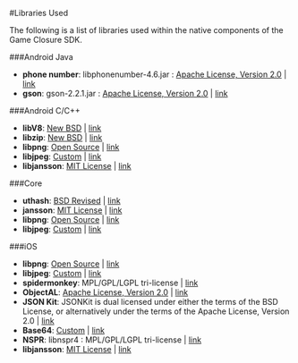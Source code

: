 #Libraries Used

The following is a list of libraries used within the native components of the Game Closure SDK.

###Android Java

- **phone number**: libphonenumber-4.6.jar : [Apache License, Version 2.0](http://www.apache.org/licenses/LICENSE-2.0) | [link](http://code.google.com/p/libphonenumber/)
- **gson**: gson-2.2.1.jar : [Apache License, Version 2.0](http://www.apache.org/licenses/LICENSE-2.0) | [link](http://code.google.com/p/google-gson/)

###Android C/C++

- **libV8**: [New BSD](http://opensource.org/licenses/BSD-3-Clause) | [link](http://code.google.com/p/v8/)
- **libzip**: [New BSD](http://opensource.org/licenses/BSD-3-Clause) | [link](http://www.nih.at/libzip/) 
- **libpng**: [Open Source](http://www.libpng.org/pub/png/src/libpng-LICENSE.txt) | [link](http://www.libpng.org/pub/png/libpng.html)
- **libjpeg**: [Custom](http://libjpeg.cvs.sourceforge.net/viewvc/libjpeg/libjpeg/README?view=markup) | [link](http://libjpeg.sourceforge.net/)
- **libjansson**: [MIT License](http://opensource.org/licenses/mit-license.php) | [link](http://www.digip.org/jansson/)

###Core

- **uthash**: [BSD Revised](http://uthash.sourceforge.net/license.html) | [link](http://troydhanson.github.com/uthash/)
- **jansson**: [MIT License](http://opensource.org/licenses/mit-license.php) | [link](http://www.digip.org/jansson/)
- **libpng**: [Open Source](http://www.libpng.org/pub/png/src/libpng-LICENSE.txt) | [link](http://www.libpng.org/pub/png/libpng.html)
- **libjpeg**: [Custom](http://libjpeg.cvs.sourceforge.net/viewvc/libjpeg/libjpeg/README?view=markup) | [link](http://libjpeg.sourceforge.net/)

###iOS

- **libpng**: [Open Source](http://www.libpng.org/pub/png/src/libpng-LICENSE.txt) | [link](http://www.libpng.org/pub/png/libpng.html)
- **libjpeg**: [Custom](http://libjpeg.cvs.sourceforge.net/viewvc/libjpeg/libjpeg/README?view=markup) | [link](http://libjpeg.sourceforge.net/)
- **spidermonkey**: MPL/GPL/LGPL tri-license | [link](https://developer.mozilla.org/en-US/docs/SpiderMonkey)
- **ObjectAL**: [Apache License, Version 2.0](http://www.apache.org/licenses/LICENSE-2.0) | [link](http://kstenerud.github.com/ObjectAL-for-iPhone/)
- **JSON Kit**: JSONKit is dual licensed under either the terms of the BSD License, or alternatively under the terms of the Apache License, Version 2.0 | [link](https://github.com/johnezang/JSONKit)
- **Base64**: [Custom](https://github.com/nicklockwood/Base64/blob/master/LICENCE.md) | [link](https://github.com/nicklockwood/Base64)
- **NSPR**: libnspr4 : MPL/GPL/LGPL tri-license | [link](https://developer.mozilla.org/en-US/docs/NSPR)
- **libjansson**: [MIT License](http://opensource.org/licenses/mit-license.php) | [link](http://www.digip.org/jansson/)
